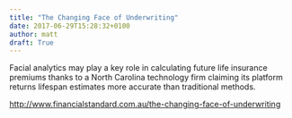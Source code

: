 ```yaml
---
title: "The Changing Face of Underwriting"
date: 2017-06-29T15:28:32+0100
author: matt
draft: True
---
```

Facial analytics may play a key role in calculating future life insurance premiums thanks to a North Carolina technology firm claiming its platform returns lifespan estimates more accurate than traditional methods.

[ http://www.financialstandard.com.au/the-changing-face-of-underwriting ]( http://www.financialstandard.com.au/news/the-changing-face-of-underwriting-96363476 )
